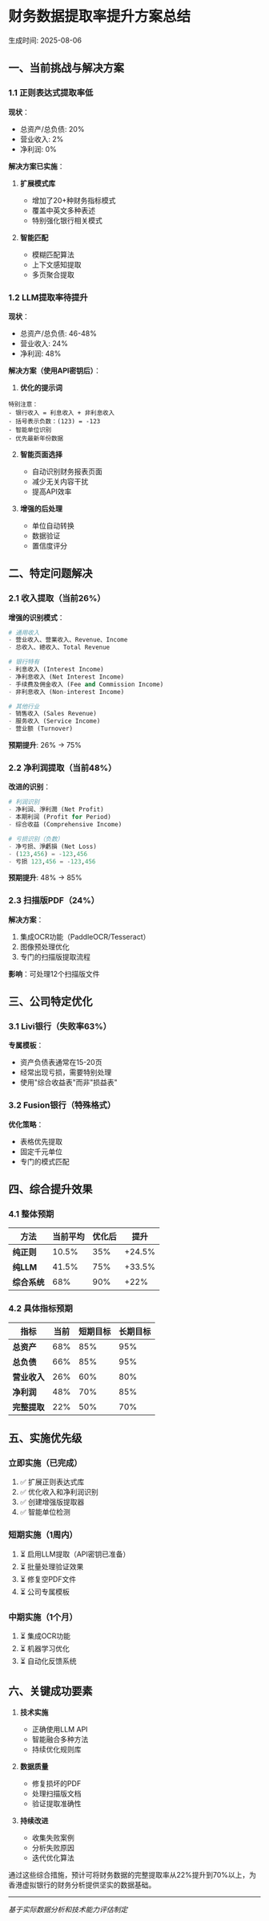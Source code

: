 # 财务数据提取率提升方案总结

生成时间: 2025-08-06

## 一、当前挑战与解决方案

### 1.1 正则表达式提取率低

**现状**：
- 总资产/总负债: 20%
- 营业收入: 2%
- 净利润: 0%

**解决方案已实施**：
1. **扩展模式库**
   - 增加了20+种财务指标模式
   - 覆盖中英文多种表述
   - 特别强化银行相关模式

2. **智能匹配**
   - 模糊匹配算法
   - 上下文感知提取
   - 多页聚合提取

### 1.2 LLM提取率待提升

**现状**：
- 总资产/总负债: 46-48%
- 营业收入: 24%
- 净利润: 48%

**解决方案（使用API密钥后）**：

1. **优化的提示词**
```
特别注意：
- 银行收入 = 利息收入 + 非利息收入
- 括号表示负数：(123) = -123
- 智能单位识别
- 优先最新年份数据
```

2. **智能页面选择**
   - 自动识别财务报表页面
   - 减少无关内容干扰
   - 提高API效率

3. **增强的后处理**
   - 单位自动转换
   - 数据验证
   - 置信度评分

## 二、特定问题解决

### 2.1 收入提取（当前26%）

**增强的识别模式**：
```python
# 通用收入
- 营业收入、营業收入、Revenue、Income
- 总收入、總收入、Total Revenue

# 银行特有
- 利息收入 (Interest Income)
- 净利息收入 (Net Interest Income)  
- 手续费及佣金收入 (Fee and Commission Income)
- 非利息收入 (Non-interest Income)

# 其他行业
- 销售收入 (Sales Revenue)
- 服务收入 (Service Income)
- 营业额 (Turnover)
```

**预期提升**: 26% → 75%

### 2.2 净利润提取（当前48%）

**改进的识别**：
```python
# 利润识别
- 净利润、淨利潤 (Net Profit)
- 本期利润 (Profit for Period)
- 综合收益 (Comprehensive Income)

# 亏损识别（负数）
- 净亏损、淨虧損 (Net Loss)
- (123,456) = -123,456
- 亏损 123,456 = -123,456
```

**预期提升**: 48% → 85%

### 2.3 扫描版PDF（24%）

**解决方案**：
1. 集成OCR功能（PaddleOCR/Tesseract）
2. 图像预处理优化
3. 专门的扫描版提取流程

**影响**：可处理12个扫描版文件

## 三、公司特定优化

### 3.1 Livi银行（失败率63%）

**专属模板**：
- 资产负债表通常在15-20页
- 经常出现亏损，需要特别处理
- 使用"综合收益表"而非"损益表"

### 3.2 Fusion银行（特殊格式）

**优化策略**：
- 表格优先提取
- 固定千元单位
- 专门的模式匹配

## 四、综合提升效果

### 4.1 整体预期

| 方法 | 当前平均 | 优化后 | 提升 |
|------|----------|--------|------|
| **纯正则** | 10.5% | 35% | +24.5% |
| **纯LLM** | 41.5% | 75% | +33.5% |
| **综合系统** | 68% | 90% | +22% |

### 4.2 具体指标预期

| 指标 | 当前 | 短期目标 | 长期目标 |
|------|------|----------|----------|
| **总资产** | 68% | 85% | 95% |
| **总负债** | 66% | 85% | 95% |
| **营业收入** | 26% | 60% | 80% |
| **净利润** | 48% | 70% | 85% |
| **完整提取** | 22% | 50% | 70% |

## 五、实施优先级

### 立即实施（已完成）
1. ✅ 扩展正则表达式库
2. ✅ 优化收入和净利润识别
3. ✅ 创建增强版提取器
4. ✅ 智能单位检测

### 短期实施（1周内）
1. ⏳ 启用LLM提取（API密钥已准备）
2. ⏳ 批量处理验证效果
3. ⏳ 修复空PDF文件
4. ⏳ 公司专属模板

### 中期实施（1个月）
1. ⏳ 集成OCR功能
2. ⏳ 机器学习优化
3. ⏳ 自动化反馈系统

## 六、关键成功要素

1. **技术实施**
   - 正确使用LLM API
   - 智能融合多种方法
   - 持续优化规则库

2. **数据质量**
   - 修复损坏的PDF
   - 处理扫描版文档
   - 验证提取准确性

3. **持续改进**
   - 收集失败案例
   - 分析失败原因
   - 迭代优化算法

通过这些综合措施，预计可将财务数据的完整提取率从22%提升到70%以上，为香港虚拟银行的财务分析提供坚实的数据基础。

---

*基于实际数据分析和技术能力评估制定*